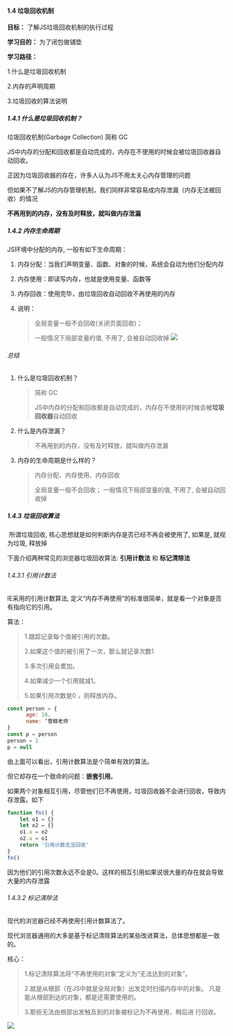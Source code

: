 #### 1.4 垃圾回收机制

**目标：** 了解JS垃圾回收机制的执行过程

**学习目的：** 为了闭包做铺垫

**学习路径：**

1.什么是垃圾回收机制

2.内存的声明周期

3.垃圾回收的算法说明

##### 1.4.1 什么是垃圾回收机制？

垃圾回收机制(Garbage Collection) 简称 GC

JS中内存的分配和回收都是自动完成的，内存在不使用的时候会被垃圾回收器自动回收。 

正因为垃圾回收器的存在，许多人认为JS不用太关心内存管理的问题

但如果不了解JS的内存管理机制，我们同样非常容易成内存泄漏（内存无法被回收）的情况

**不再用到的内存，没有及时释放，就叫做内存泄漏**

##### 1.4.2 内存生命周期

JS环境中分配的内存, 一般有如下生命周期： 

1. 内存分配：当我们声明变量、函数、对象的时候，系统会自动为他们分配内存 

2. 内存使用：即读写内存，也就是使用变量、函数等 

3. 内存回收：使用完毕，由垃圾回收自动回收不再使用的内存 

4. 说明：

   > 全局变量一般不会回收(关闭页面回收)； 
   >
   > 一般情况下局部变量的值, 不用了, 会被自动回收掉
![](https://photo-album-1314189846.cos.ap-shanghai.myqcloud.com/202211221654894.png)

###### 总结

1. 什么是垃圾回收机制？

   > 简称 GC
   >
   > JS中内存的分配和回收都是自动完成的，内存在不使用的时候会被**垃圾回收器**自动回收

2. 什么是内存泄漏？

   > 不再用到的内存，没有及时释放，就叫做内存泄漏

3. 内存的生命周期是什么样的？

   > 内存分配、内存使用、内存回收
   >
   > 全局变量一般不会回收； 一般情况下局部变量的值, 不用了, 会被自动回收掉

##### 1.4.3 垃圾回收算法

​		所谓垃圾回收, 核心思想就是如何判断内存是否已经不再会被使用了, 如果是, 就视为垃圾, 释放掉 

下面介绍两种常见的浏览器垃圾回收算法: **引用计数法** 和 **标记清除法**

###### 1.4.3.1 引用计数法

IE采用的引用计数算法, 定义“内存不再使用”的标准很简单，就是看一个对象是否有指向它的引用。

算法：  

> 1.跟踪记录每个值被引用的次数。
>
> 2.如果这个值的被引用了一次，那么就记录次数1
>
> 3.多次引用会累加。
>
> 4.如果减少一个引用就减1。
>
> 5.如果引用次数是0 ，则释放内存。	

```js
const person = {
      age: 18,
      name: ‘雪糕老师'
}
const p = person
person = 1
p = null
```

由上面可以看出，引用计数算法是个简单有效的算法。 

但它却存在一个致命的问题：**嵌套引用**。 

如果两个对象相互引用，尽管他们已不再使用，垃圾回收器不会进行回收，导致内存泄露。如下

```js
function fn() {
    let o1 = {}
    let o2 = {}
    o1.a = o2
    o2.a = o1
    return '引用计数无法回收'
}
fn()
```

因为他们的引用次数永远不会是0。这样的相互引用如果说很大量的存在就会导致大量的内存泄露

###### 1.4.3.2 标记清除法

现代的浏览器已经不再使用引用计数算法了。 

现代浏览器通用的大多是基于标记清除算法的某些改进算法，总体思想都是一致的。

核心：

> 1.标记清除算法将“不再使用的对象”定义为“无法达到的对象”。 
>
> 2.就是从根部（在JS中就是全局对象）出发定时扫描内存中的对象。 凡是能从根部到达的对象，都是还需要使用的。
>
> 3.那些无法由根部出发触及到的对象被标记为不再使用，稍后进 行回收。 

![](https://photo-album-1314189846.cos.ap-shanghai.myqcloud.com/202211221654116.png)